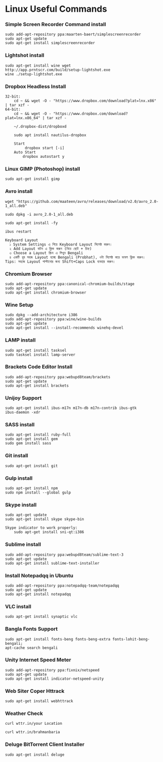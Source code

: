 # Linux Useful Commands

### Simple Screen Recorder Command install
```
sudo add-apt-repository ppa:maarten-baert/simplescreenrecorder
sudo apt-get update
sudo apt-get install simplescreenrecorder
```

### Lightshot install
```
sudo apt-get install wine wget 
http://app.prntscr.com/build/setup-lightshot.exe
wine ./setup-lightshot.exe
```

### Dropbox Headless Install
```
32-bit:
    cd ~ && wget -O - "https://www.dropbox.com/download?plat=lnx.x86" | tar xzf -
64-bit:
    cd ~ && wget -O - "https://www.dropbox.com/download?plat=lnx.x86_64" | tar xzf -
    
    ~/.dropbox-dist/dropboxd
    
    sudo apt install nautilus-dropbox
    
    Start
         dropbox start [-i]
    Auto Start
        dropbox autostart y
```

### Linux GIMP (Photoshop) install
```
sudo apt-get install gimp 
```

### Avro install
```
wget "https://github.com/maateen/avro/releases/download/v2.0/avro_2.0-1_all.deb"
 
sudo dpkg -i avro_2.0-1_all.deb
  
sudo apt-get install -fy
  
ibus restart

Keyboard Layout
  ১ System Settings এ গিয়ে Keyboard Layout সিলেক্ট করুন।
  ২ Add Layout বাটন এ ক্লিক করুন (নিচে ছোট + চিহ্ন)
  ৩ Choose a Layout স্ক্রিন এ লিখুন Bengali
  ৪ একটি খুব সহজ Layout হচ্ছে Bengali (Probhat), ওটা সিলেক্ট করে ডাবল ক্লিক করুন।
Tips: সহজে Layout পাল্টানোর জন্য Shift+Caps Lock ব্যবহার করুন।
```

### Chromium Browser
```
sudo add-apt-repository ppa:canonical-chromium-builds/stage
sudo apt-get update
sudo apt-get install chromium-browser
```

### Wine Setup
```
sudo dpkg --add-architecture i386 
sudo add-apt-repository ppa:wine/wine-builds
sudo apt-get update
sudo apt-get install --install-recommends winehq-devel
```

### LAMP install
```
sudo apt-get install tasksel
sudo tasksel install lamp-server
```

### Brackets Code Editor Install
```
sudo add-apt-repository ppa:webupd8team/brackets
sudo apt-get update
sudo apt-get install brackets
```

### Unijoy Support
```
sudo apt-get install ibus-m17n m17n-db m17n-contrib ibus-gtk
ibus-daemon -xdr
```

### SASS install
```
sudo apt-get install ruby-full
sudo apt-get install gem
sudo gem install sass
```

### Git install
```
sudo apt-get install git
```

### Gulp install
```
sudo apt-get install npm
sudo npm install --global gulp
```

### Skype install
```
sudo apt-get update
sudo apt-get install skype skype-bin

Skype indicator to work properly:
    sudo apt-get install sni-qt:i386
```

### Sublime install
```
sudo add-apt-repository ppa:webupd8team/sublime-text-3
sudo apt-get update
sudo apt-get install sublime-text-installer
```
### Install Notepadqq in Ubuntu
```
sudo add-apt-repository ppa:notepadqq-team/notepadqq
sudo apt-get update
sudo apt-get install notepadqq
```

### VLC install
```
sudo apt-get install synaptic vlc
```

### Bangla Fonts Support
```
sudo apt-get install fonts-beng fonts-beng-extra fonts-lohit-beng-bengali;
apt-cache search bengali
```

### Unity Internet Speed Meter
```
sudo add-apt-repository ppa:fixnix/netspeed
sudo apt-get update
sudo apt-get install indicator-netspeed-unity
```

### Web Siter Coper Httrack
```
sudo apt-get install webhttrack
```

### Weather Check
```
curl wttr.in/your Location

curl wttr.in/brahmanbaria
```
### Deluge BitTorrent Client Installer
```
sudo apt-get install deluge
```

